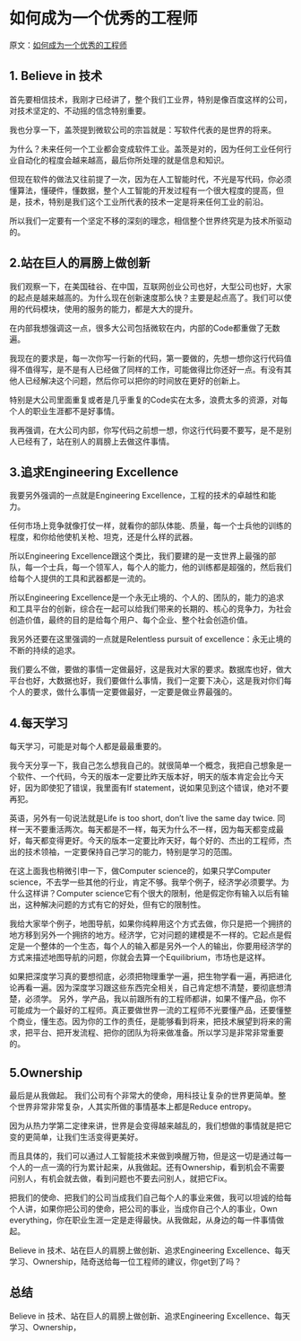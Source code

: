 # 如何成为一个优秀的工程师
原文：[如何成为一个优秀的工程师](http://www.sohu.com/a/156904686_464033)


## 1. Believe in 技术

首先要相信技术，我刚才已经讲了，整个我们工业界，特别是像百度这样的公司，对技术坚定的、不动摇的信念特别重要。

我也分享一下，盖茨提到微软公司的宗旨就是：写软件代表的是世界的将来。

为什么？未来任何一个工业都会变成软件工业。盖茨是对的，因为任何工业任何行业自动化的程度会越来越高，最后你所处理的就是信息和知识。

但现在软件的做法又往前提了一次，因为在人工智能时代，不光是写代码，你必须懂算法，懂硬件，懂数据，整个人工智能的开发过程有一个很大程度的提高，但是，技术，特别是我们这个工业所代表的技术一定是将来任何工业的前沿。

所以我们一定要有一个坚定不移的深刻的理念，相信整个世界终究是为技术所驱动的。

## 2.站在巨人的肩膀上做创新

我们观察一下，在美国硅谷、在中国，互联网创业公司也好，大型公司也好，大家的起点是越来越高的。为什么现在创新速度那么快？主要是起点高了。我们可以使用的代码模块，使用的服务的能力，都是大大的提升。

在内部我想强调这一点，很多大公司包括微软在内，内部的Code都重做了无数遍。

我现在的要求是，每一次你写一行新的代码，第一要做的，先想一想你这行代码值得不值得写，是不是有人已经做了同样的工作，可能做得比你还好一点。有没有其他人已经解决这个问题，然后你可以把你的时间放在更好的创新上。

特别是大公司里面重复或者是几乎重复的Code实在太多，浪费太多的资源，对每个人的职业生涯都不是好事情。

我再强调，在大公司内部，你写代码之前想一想，你这行代码要不要写，是不是别人已经有了，站在别人的肩膀上去做这件事情。

## 3.追求Engineering Excellence

我要另外强调的一点就是Engineering Excellence，工程的技术的卓越性和能力。

任何市场上竞争就像打仗一样，就看你的部队体能、质量，每一个士兵他的训练的程度，和你给他使机关枪、坦克，还是什么样的武器。

所以Engineering Excellence跟这个类比，我们要建的是一支世界上最强的部队，每一个士兵，每一个领军人，每个人的能力，他的训练都是超强的，然后我们给每个人提供的工具和武器都是一流的。

所以Engineering Excellence是一个永无止境的、个人的、团队的，能力的追求和工具平台的创新，综合在一起可以给我们带来的长期的、核心的竞争力，为社会创造价值，最终的目的是给每个用户、每个企业、整个社会创造价值。

我另外还要在这里强调的一点就是Relentless pursuit of excellence：永无止境的不断的持续的追求。

我们要么不做，要做的事情一定做最好，这是我对大家的要求。数据库也好，做大平台也好，大数据也好，我们要做什么事情，我们一定要下决心，这是我对你们每个人的要求，做什么事情一定要做最好，一定要是做业界最强的。

## 4.每天学习
每天学习，可能是对每个人都是最最重要的。

我今天分享一下，我自己怎么想我自己的。就很简单一个概念，我把自己想象是一个软件、一个代码，今天的版本一定要比昨天版本好，明天的版本肯定会比今天好，因为即使犯了错误，我里面有If statement，说如果见到这个错误，绝对不要再犯。

英语，另外有一句说法就是Life is too short, don’t live the same day twice. 同样一天不要重活两次。每天都是不一样，每天为什么不一样，因为每天都变成最好，每天都变得更好。今天的版本一定要比昨天好，每个好的、杰出的工程师，杰出的技术领袖，一定要保持自己学习的能力，特别是学习的范围。

在这上面我也稍微引申一下，做Computer science的，如果只学Computer science，不去学一些其他的行业，肯定不够。我举个例子，经济学必须要学。为什么这样讲？Computer science它有个很大的限制，他是假定你有输入以后有输出，这种解决问题的方式有它的好处，但有它的限制性。

我给大家举个例子，地图导航，如果你纯粹用这个方式去做，你只是把一个拥挤的地方移到另外一个拥挤的地方。经济学，它对问题的建模是不一样的。它起点是假定是一个整体的一个生态，每个人的输入都是另外一个人的输出，你要用经济学的方式来描述地图导航的问题，你就会去算一个Equilibrium，市场也是这样。

如果把深度学习真的要想彻底，必须把物理重学一遍，把生物学看一遍，再把进化论再看一遍。因为深度学习跟这些东西完全相关，自己肯定想不清楚，要彻底想清楚，必须学。
另外，学产品，我以前跟所有的工程师都讲，如果不懂产品，你不可能成为一个最好的工程师。真正要做世界一流的工程师不光要懂产品，还要懂整个商业，懂生态。因为你的工作的责任，是能够看到将来，把技术展望到将来的需求，把平台、把开发流程、把你的团队为将来做准备。所以学习是非常非常重要的。

## 5.Ownership

最后是从我做起。
我们公司有个非常大的使命，用科技让复杂的世界更简单。整个世界非常非常复杂，人其实所做的事情基本上都是Reduce entropy。

因为从热力学第二定律来讲，世界是会变得越来越乱的，我们想做的事情就是把它变的更简单，让我们生活变得更美好。

而且具体的，我们可以通过人工智能技术来做到唤醒万物，但是这一切是通过每一个人的一点一滴的行为累计起来，从我做起。还有Ownership，看到机会不需要问别人，有机会就去做，看到问题也不要去问别人，就把它Fix。

把我们的使命、把我们的公司当成我们自己每个人的事业来做，我可以坦诚的给每个人讲，如果你把公司的使命，把公司的事业，当成你自己个人的事业，Own everything，你在职业生涯一定是走得最快。从我做起，从身边的每一件事情做起。


Believe in 技术、站在巨人的肩膀上做创新、追求Engineering Excellence、每天学习、Ownership，陆奇送给每一位工程师的建议，你get到了吗？


## 总结
Believe in 技术、站在巨人的肩膀上做创新、追求Engineering Excellence、每天学习、Ownership，
